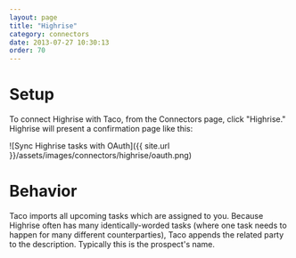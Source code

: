 ```yaml
---
layout: page
title: "Highrise"
category: connectors
date: 2013-07-27 10:30:13
order: 70
---
```


# Setup

To connect Highrise with Taco, from the Connectors page, click
"Highrise." Highrise will present a confirmation page like this:

![Sync Highrise tasks with OAuth]({{ site.url }}/assets/images/connectors/highrise/oauth.png)


# Behavior

Taco imports all upcoming tasks which are assigned to you. Because
Highrise often has many identically-worded tasks (where one task needs
to happen for many different counterparties), Taco appends the related
party to the description. Typically this is the prospect's name.
